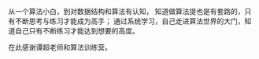    从一个算法小白，到对数据结构和算法有认知，
知道做算法提也是有套路的，只有不断思考与练习才能成为高手；
通过系统学习，自己走进算法世界的大门，知道自己只有不断练习才能达到想要的高度。

   在此感谢谭超老师和算法训练营。